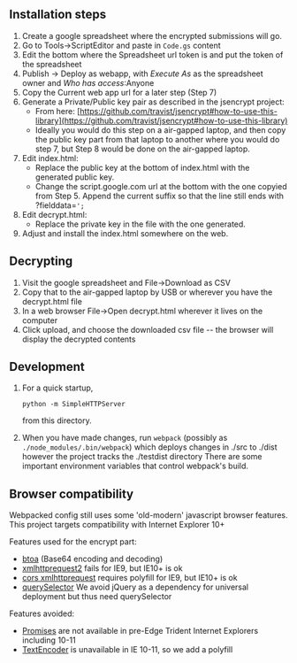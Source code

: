 ## Installation steps

1. Create a google spreadsheet where the encrypted submissions will go.
2. Go to Tools->ScriptEditor and paste in `Code.gs` content
3. Edit the bottom where the Spreadsheet url token is and put the token of the spreadsheet
4. Publish -> Deploy as webapp, with *Execute As* as the spreadsheet owner and *Who has access*:Anyone
5. Copy the Current web app url for a later step (Step 7)
6. Generate a Private/Public key pair as described in the jsencrypt project:
   * From here: [https://github.com/travist/jsencrypt#how-to-use-this-library](https://github.com/travist/jsencrypt#how-to-use-this-library)
   * Ideally you would do this step on a air-gapped laptop, and then copy the public key part from that laptop to
     another where you would do step 7, but Step 8 would be done on the air-gapped laptop.
7. Edit index.html:
   * Replace the public key at the bottom of index.html with the generated public key.
   * Change the script.google.com url at the bottom with the one copyied from Step 5.
     Append the current suffix so that the line still ends with ?fielddata=`';`
8. Edit decrypt.html:
   * Replace the private key in the file with the one generated.
9. Adjust and install the index.html somewhere on the web.

## Decrypting

1. Visit the google spreadsheet and File->Download as CSV
2. Copy that to the air-gapped laptop by USB or wherever you have the decrypt.html file
3. In a web browser File->Open decrypt.html wherever it lives on the computer
4. Click upload, and choose the downloaded csv file -- the browser will display the decrypted contents


## Development
1. For a quick startup,
    ````
    python -m SimpleHTTPServer
    ````
    from this directory.

2. When you have made changes, run `webpack` (possibly as `./node_modules/.bin/webpack`)
   which deploys changes in ./src to ./dist however the project tracks the ./testdist directory
   There are some important environment variables that control webpack's build.

## Browser compatibility

Webpacked config still uses some 'old-modern' javascript browser features.
This project targets compatibility with Internet Explorer 10+

Features used for the encrypt part:

* [btoa](https://caniuse.com/#feat=atob-btoa) (Base64 encoding and decoding)
* [xmlhttprequest2](https://caniuse.com/#feat=xhr2) fails for IE9, but IE10+ is ok
* [cors xmlhttprequest](https://caniuse.com/#feat=cors) requires polyfill for IE9, but IE10+ is ok
* [querySelector](https://caniuse.com/#feat=queryselector) We avoid jQuery as a dependency for universal deployment but thus need querySelector

Features avoided:
* [Promises](https://caniuse.com/#feat=promises) are not available in pre-Edge Trident Internet Explorers including 10-11
* [TextEncoder](https://caniuse.com/#feat=textencoder) is unavailable in IE 10-11, so we add a polyfill
